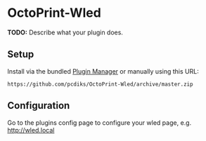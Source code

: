 # OctoPrint-Wled

**TODO:** Describe what your plugin does.

## Setup

Install via the bundled [Plugin Manager](https://docs.octoprint.org/en/master/bundledplugins/pluginmanager.html)
or manually using this URL:

    https://github.com/pcdiks/OctoPrint-Wled/archive/master.zip

## Configuration

Go to the plugins config page to configure your wled page, e.g. http://wled.local
